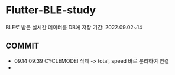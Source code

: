 # Flutter-BLE-study

BLE로 받은 실시간 데이터를 DB에 저장
기간: 2022.09.02~14

## COMMIT

- 09.14 09:39 CYCLEMODEl 삭제 -> total, speed 바로 분리하여 연결
-